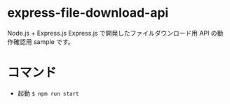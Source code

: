 # express-file-download-api
Node.js + Express.js
Express.js で開発したファイルダウンロード用 API の動作確認用 sample です。

# コマンド
- 起動
`$ npm run start`
